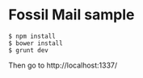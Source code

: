 Fossil Mail sample
==================

```
$ npm install
$ bower install
$ grunt dev
```

Then go to http://localhost:1337/
